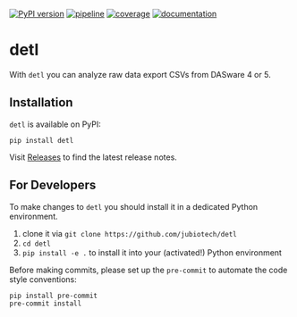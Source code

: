 [![PyPI version](https://img.shields.io/pypi/v/detl)](https://pypi.org/project/detl)
[![pipeline](https://github.com/jubiotech/detl/workflows/pipeline/badge.svg)](https://github.com/jubiotech/detl/actions)
[![coverage](https://codecov.io/gh/jubiotech/detl/branch/main/graph/badge.svg)](https://codecov.io/gh/jubiotech/detl)
[![documentation](https://readthedocs.org/projects/detl/badge/?version=latest)](https://detl.readthedocs.io/en/latest/?badge=latest)


# detl
With `detl` you can analyze raw data export CSVs from DASware 4 or 5.

## Installation
`detl` is available on PyPI:

```shell
pip install detl
```

Visit [Releases](https://github.com/JuBiotech/detl/releases) to find the latest release notes.

## For Developers
To make changes to  `detl` you should install it in a dedicated Python environment.
1. clone it via `git clone https://github.com/jubiotech/detl`
2. `cd detl`
3. `pip install -e .` to install it into your (activated!) Python environment

Before making commits, please set up the `pre-commit` to automate the code style conventions:

```shell
pip install pre-commit
pre-commit install
```
